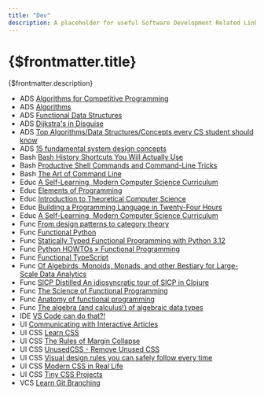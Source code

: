 ```yaml
---
title: "Dev"
description: A placeholder for useful Software Development Related Links I have come across.
---
```


# {$frontmatter.title}

{$frontmatter.description}



- ADS [Algorithms for Competitive Programming](https://cp-algorithms.com/)
- ADS [Algorithms](http://jeffe.cs.illinois.edu/teaching/algorithms/?)
- ADS [Functional Data Structures](https://cs.uwaterloo.ca/~plragde/flaneries/FDS/index.html)
- ADS [Dijkstra's in Disguise](https://blog.evjang.com/2018/08/dijkstras.html)
- ADS [Top Algorithms/Data Structures/Concepts every CS student should know](https://medium.com/techie-delight/top-algorithms-data-structures-concepts-every-computer-science-student-should-know-e0549c67b4ac)
- ADS [15 fundamental system design concepts](https://interviewing.io/guides/system-design-interview)
- Bash [Bash History Shortcuts You Will Actually Use](https://zwischenzugs.com/2019/08/25/seven-god-like-bash-history-shortcuts-you-will-actually-use/) 
- Bash [Productive Shell Commands and Command-Line Tricks](https://betterprogramming.pub/the-most-productive-shell-commands-and-command-line-tricks-ec1415283259) 	
- Bash [The Art of Command Line](https://github.com/jlevy/the-art-of-command-line)
- Educ [A Self-Learning, Modern Computer Science Curriculum](https://functionalcs.github.io/curriculum/)
- Educ [Elements of Programming](http://elementsofprogramming.com/eop.pdf)
- Educ [Introduction to Theoretical Computer Science](https://introtcs.org/public/index.html)
- Educ [Building a Programming Language in Twenty-Four Hours](https://ersei.net/en/blog/diy-programming-language)
- Educ [A Self-Learning, Modern Computer Science Curriculum](https://functionalcs.github.io/curriculum/)
- Func [From design patterns to category theory](https://blog.ploeh.dk/2017/10/04/from-design-patterns-to-category-theory/)
- Func [Functional Python](https://www.tweag.io/blog/2022-09-08-fp1-typopaedia-pythonica/)
- Func [Statically Typed Functional Programming with Python 3.12](https://wickstrom.tech/2024-05-23-statically-typed-functional-programming-python-312.html)
- Func [Python HOWTOs » Functional Programming](https://docs.python.org/3/howto/functional.html)
- Func [Functional TypeScript](https://www.reddit.com/r/typescript/comments/1csqln6/hi_whats_the_best_resource_to_learn_fp_in/)
- Func [Of Algebirds, Monoids, Monads, and other Bestiary for Large-Scale Data Analytics](https://www.michael-noll.com/blog/2013/12/02/twitter-algebird-monoid-monad-for-large-scala-data-analytics/)
- Func [SICP Distilled An idiosyncratic tour of SICP in Clojure](https://www.sicpdistilled.com/)
- Func [The Science of Functional Programming](https://github.com/winitzki/sofp)
- Func [Anatomy of functional programming](http://geekocephale.com/blog/2018/10/08/fp)
- Func [The algebra (and calculus!) of algebraic data types](https://codewords.recurse.com/issues/three/algebra-and-calculus-of-algebraic-data-types)
- IDE [VS Code can do that?!](https://vscodecandothat.com/?)
- UI [Communicating with Interactive Articles](https://distill.pub/2020/communicating-with-interactive-articles/)
- UI CSS [Learn CSS](https://web.dev/learn/css/)
- UI CSS [The Rules of Margin Collapse](https://www.joshwcomeau.com/css/rules-of-margin-collapse/)
- UI CSS [UnusedCSS - Remove Unused CSS](https://unused-css.com)
- UI CSS [Visual design rules you can safely follow every time](https://anthonyhobday.com/sideprojects/saferules/)
- UI CSS [Modern CSS in Real Life](https://chriscoyier.net/2023/06/06/modern-css-in-real-life/)
- UI CSS [Tiny CSS Projects](https://github.com/michaelgearon/Tiny-CSS-Projects)
- VCS [Learn Git Branching](https://learngitbranching.js.org/)

